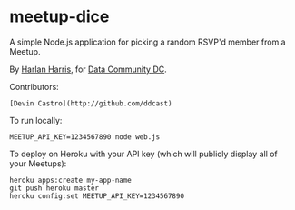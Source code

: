 meetup-dice
===========

A simple Node.js application for picking a random RSVP'd member from a Meetup.

By [Harlan Harris](http://github.com/HarlanH), for [Data Community DC](http://datacommunitydc.org).

Contributors:

    [Devin Castro](http://github.com/ddcast)

To run locally:

    MEETUP_API_KEY=1234567890 node web.js
   
To deploy on Heroku with your API key (which will publicly display all of your Meetups):

    heroku apps:create my-app-name
    git push heroku master
    heroku config:set MEETUP_API_KEY=1234567890

